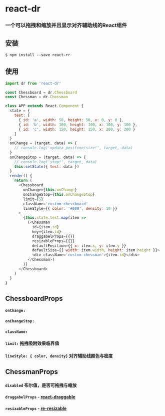 # react-dr

### 一个可以拖拽和缩放并且显示对齐辅助线的React组件

## 安装

`$ npm install --save react-rr`

## 使用

```javascript
import dr from 'react-dr'

const Chessboard = dr.Chessboard
const Chessman = dr.Chessman

class APP extends React.Component {
  state = {
    test: [
      { id: 'a', width: 50, height: 50, x: 0, y: 0 },
      { id: 'b', width: 100, height: 100, x: 100, y: 100 },
      { id: 'c', width: 150, height: 150, x: 200, y: 200 }
    ]
  }
  onChange = (target, data) => {
    // console.log('updata position/size!', target, data)
  }
  onChangeStop = (target, data) => {
    // console.log('stop!', target, data)
    this.setState({ test: data })
  }
  render() {
    return (
      <Chessboard
        onChange={this.onChange}
        onChangeStop={this.onChangeStop}
        limit={5}
        className='custom-chessboard'
        lineStyle={{ color: '#000', density: 10 }}
      >
        {this.state.test.map(item =>
          (<Chessman
            id={item.id}
            key={item.id}
            draggabelProps={{}}
            resizableProps={{}}
            defaultPosition={{ x: item.x, y: item.y }}
            defaultSize={{ width: item.width, height: item.height }}>
            <div className='custom-chessman'>{item.id}</div>
          </Chessman>)
        )}
      </Chessboard>
    )
  }
}
```

## ChessboardProps

#### `onChange: `
#### `onChangeStop:` 
#### `className:` 
#### `limit:` 拖拽吸附效果临界值
#### `lineStyle: { color, density}` 对齐辅助线颜色与密度

## ChessmanProps

#### `disabled` 布尔值，是否可拖拽与缩放
#### `draggabelProps` - [react-draggable](https://github.com/STRML/react-draggable)
#### `resizableProps` - [re-resizable](https://github.com/bokuweb/re-resizable)
